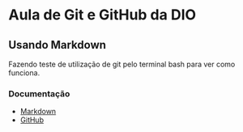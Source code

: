 # Aula de Git e GitHub da DIO

## Usando Markdown

Fazendo teste de utilização de git pelo terminal bash para ver como funciona.

### Documentação

- [Markdown](https://docs.github.com/pt/get-started/writing-on-github/working-with-advanced-formatting/creating-and-highlighting-code-blocks/)
- [GitHub](https://docs.github.com/pt/get-started)
